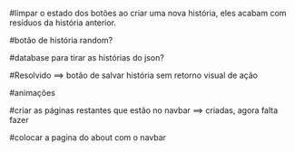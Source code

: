 #limpar o estado dos botões ao criar uma nova história, eles acabam com resíduos da história anterior.

#botão de história random?

#database para tirar as histórias do json?

#Resolvido ==> botão de salvar história sem retorno visual de ação

#animações

#criar as páginas restantes que estão no navbar ==> criadas, agora falta fazer

#colocar a pagina do about com o navbar